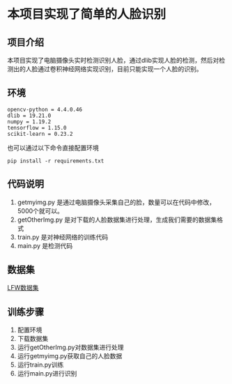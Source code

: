 # 本项目实现了简单的人脸识别
## 项目介绍
本项目实现了电脑摄像头实时检测识别人脸，通过dlib实现人脸的检测，然后对检测出的人脸通过卷积神经网络实现识别，目前只能实现一个人脸的识别。
## 环境
```
opencv-python = 4.4.0.46
dlib = 19.21.0
numpy = 1.19.2
tensorflow = 1.15.0
scikit-learn = 0.23.2
```
也可以通过以下命令直接配置环境
```
pip install -r requirements.txt
```
## 代码说明
1. getmyimg.py 是通过电脑摄像头采集自己的脸，数量可以在代码中修改，5000个就可以。
2. getOtherImg.py 是对下载的人脸数据集进行处理，生成我们需要的数据集格式
3. train.py 是对神经网络的训练代码
4. main.py 是检测代码
## 数据集
[LFW数据集](https://download.csdn.net/download/duzhongqiang/15176887)

## 训练步骤
1. 配置环境
2. 下载数据集
3. 运行getOtherImg.py对数据集进行处理
4. 运行getmyimg.py获取自己的人脸数据
5. 运行train.py训练
6. 运行main.py进行识别